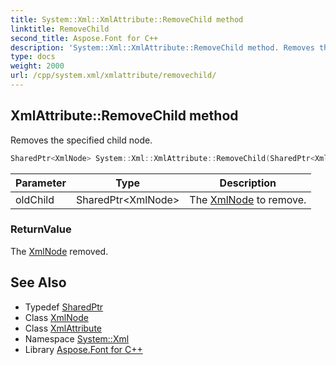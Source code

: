 ```yaml
---
title: System::Xml::XmlAttribute::RemoveChild method
linktitle: RemoveChild
second_title: Aspose.Font for C++
description: 'System::Xml::XmlAttribute::RemoveChild method. Removes the specified child node in C++.'
type: docs
weight: 2000
url: /cpp/system.xml/xmlattribute/removechild/
---
```

## XmlAttribute::RemoveChild method


Removes the specified child node.

```cpp
SharedPtr<XmlNode> System::Xml::XmlAttribute::RemoveChild(SharedPtr<XmlNode> oldChild) override
```


| Parameter | Type | Description |
| --- | --- | --- |
| oldChild | SharedPtr\<XmlNode\> | The [XmlNode](../../xmlnode/) to remove. |

### ReturnValue

The [XmlNode](../../xmlnode/) removed.

## See Also

* Typedef [SharedPtr](../../../system/sharedptr/)
* Class [XmlNode](../../xmlnode/)
* Class [XmlAttribute](../)
* Namespace [System::Xml](../../)
* Library [Aspose.Font for C++](../../../)
